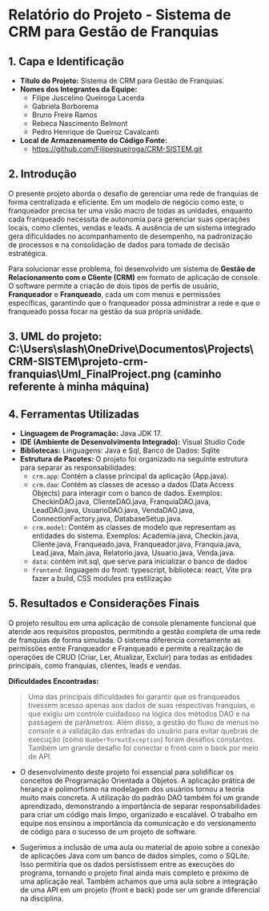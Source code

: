 # Relatório do Projeto - Sistema de CRM para Gestão de Franquias

## 1\. Capa e Identificação

  * **Título do Projeto:** Sistema de CRM para Gestão de Franquias.
  * **Nomes dos Integrantes da Equipe:**
      * Filipe Juscelino Queiroga Lacerda
      * Gabriela Borborema
      * Bruno Freire Ramos
      * Rebeca Nascimento Belmont
      * Pedro Henrique de Queiroz Cavalcanti
  * **Local de Armazenamento do Código Fonte:**
      * https://github.com/Filipejqueiroga/CRM-SISTEM.git

## 2\. Introdução

O presente projeto aborda o desafio de gerenciar uma rede de franquias de forma centralizada e eficiente. Em um modelo de negócio como este, o franqueador precisa ter uma visão macro de todas as unidades, enquanto cada franqueado necessita de autonomia para gerenciar suas operações locais, como clientes, vendas e leads. A ausência de um sistema integrado gera dificuldades no acompanhamento de desempenho, na padronização de processos e na consolidação de dados para tomada de decisão estratégica.

Para solucionar esse problema, foi desenvolvido um sistema de **Gestão de Relacionamento com o Cliente (CRM)** em formato de aplicação de console. O software permite a criação de dois tipos de perfis de usuário, **Franqueador** e **Franqueado**, cada um com menus e permissões específicas, garantindo que o franqueador possa administrar a rede e que o franqueado possa focar na gestão da sua própria unidade.

## 3\. UML do projeto: C:\Users\slash\OneDrive\Documentos\Projects\CRM-SISTEM\projeto-crm-franquias\Uml_FinalProject.png (caminho referente à minha máquina)

## 4\. Ferramentas Utilizadas

  * **Linguagem de Programação:** Java JDK 17.
  * **IDE (Ambiente de Desenvolvimento Integrado):** Visual Studio Code
  * **Bibliotecas:** Linguagens: Java e Sql, Banco de Dados: Sqlite
  * **Estrutura de Pacotes:** O projeto foi organizado na seguinte estrutura para separar as responsabilidades:
      * `crm.app`: Contém a classe principal da aplicação (App.java).
      * `crm.dao`: Contém as classes de acesso a dados (Data Access Objects) para interagir com o banco de dados. Exemplos: CheckinDAO.java, ClienteDAO.java, FranquiaDAO.java, LeadDAO.java, UsuarioDAO.java, VendaDAO.java, ConnectionFactory.java, DatabaseSetup.java.
      * `crm.model`: Contém as classes de modelo que representam as entidades do sistema. Exemplos: Academia.java, Checkin.java, Cliente.java, Franqueado.java, Franqueador.java, Franquia.java, Lead.java, Main.java, Relatorio.java, Usuario.java, Venda.java.
      * `data`: contém init.sql, que serve para inicializar o banco de dados
      * `frontend`: linguagem do front: typescript, biblioteca: react, Vite pra fazer a build, CSS modules pra estilização

## 5\. Resultados e Considerações Finais

O projeto resultou em uma aplicação de console plenamente funcional que atende aos requisitos propostos, permitindo a gestão completa de uma rede de franquias de forma simulada. O sistema diferencia corretamente as permissões entre Franqueador e Franqueado e permite a realização de operações de CRUD (Criar, Ler, Atualizar, Excluir) para todas as entidades principais, como franquias, clientes, leads e vendas.

**Dificuldades Encontradas:**

> Uma das principais dificuldades foi garantir que os franqueados tivessem acesso apenas aos dados de suas respectivas franquias, o que exigiu um controle cuidadoso na lógica dos métodos DAO e na passagem de parâmetros. Além disso, a gestão do fluxo de menus no console e a validação das entradas do usuário para evitar quebras de execução (como `NumberFormatException`) foram desafios constantes.
Também um grande desafio foi conectar o front com o back por meio de API.


- O desenvolvimento deste projeto foi essencial para solidificar os conceitos de Programação Orientada a Objetos. A aplicação prática de herança e polimorfismo na modelagem dos usuários tornou a teoria muito mais concreta. A utilização do padrão DAO também foi um grande aprendizado, demonstrando a importância de separar responsabilidades para criar um código mais limpo, organizado e escalável. O trabalho em equipe nos ensinou a importância da comunicação e do versionamento de código para o sucesso de um projeto de software.

- Sugerimos a inclusão de uma aula ou material de apoio sobre a conexão de aplicações Java com um banco de dados simples, como o SQLite. Isso permitiria que os dados persistissem entre as execuções do programa, tornando o projeto final ainda mais completo e próximo de uma aplicação real. Também achamos que uma aula sobre a integração de uma API em um projeto (front e back) pode ser um grande diferencial na disciplina.
